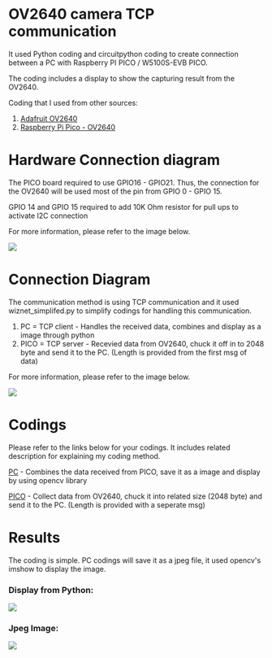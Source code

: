 # OV2640 camera TCP communication
It used Python coding and circuitpython coding to create connection between a PC with Raspberry PI PICO / W5100S-EVB PICO.

The coding includes a display to show the capturing result from the OV2640.

Coding that I used from other sources:
1. [Adafruit OV2640][link-ov2640]
2. [Raspberry Pi Pico - OV2640][link-pico_ov2640]

# Hardware Connection diagram
The PICO board required to use GPIO16 - GPIO21. Thus, the connection for the OV2640 will be used most of the pin from GPIO 0 - GPIO 15.

GPIO 14 and GPIO 15 required to add 10K Ohm resistor for pull ups to activate I2C connection

For more information, please refer to the image below.

![][link-hardware]

# Connection Diagram
The communication method is using TCP communication and it used wiznet_simplifed.py to simplify codings for handling this communication.

1. PC = TCP client - Handles the received data, combines and display as a image through python
2. PICO = TCP server - Recevied data from OV2640, chuck it off in to 2048 byte and send it to the PC. (Length is provided from the first msg of data)

For more information, please refer to the image below.

![][link-connection]

# Codings
Please refer to the links below for your codings. It includes related description for explaining my coding method.

[PC][link-PC_code] - Combines the data received from PICO, save it as a image and display by using opencv library

[PICO][link-PICO] - Collect data from OV2640, chuck it into related size (2048 byte) and send it to the PC. (Length is provided with a seperate msg)

# Results
The coding is simple. PC codings will save it as a jpeg file, it used opencv's imshow to display the image.

### Display from Python:
![][link-display result]

### Jpeg Image:
![][link-jpeg]


[link-hardware]: https://github.com/ronpang/WIZnet-HK_Ron/blob/main/camera/OV2640%20connection%20diagram.PNG
[link-connection]: https://github.com/ronpang/WIZnet-HK_Ron/blob/main/camera/camera%20network%20connection.PNG
[link-PC_code]: https://github.com/ronpang/WIZnet-HK_Ron/blob/main/camera/camera%20display%20on%20PC.py
[link-PICO]: https://github.com/ronpang/WIZnet-HK_Ron/blob/main/camera/ov2640%20pico%20tcp%20test.py
[link-display result]: https://github.com/ronpang/WIZnet-HK_Ron/blob/main/camera/camera%20display%20result.PNG
[link-jpeg]: https://github.com/ronpang/WIZnet-HK_Ron/blob/main/camera/Testing.jpg
[link-ov2640]: https://github.com/adafruit/Adafruit_CircuitPython_OV2640
[link-pico_ov2640]: https://learn.adafruit.com/capturing-camera-images-with-circuitpython/raspberry-pi-pico-wiring
